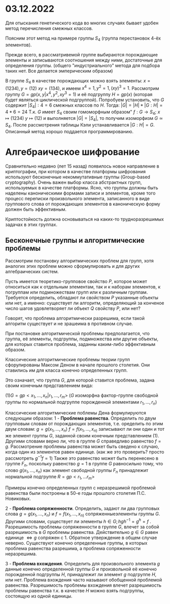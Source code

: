 # 03.12.2022
Для отыскания генетического кода во многих случаях бывает удобен метод перечисления смежных классов.

Поясним этот метод на примере группы $S_{4}$ (группа перестановок 4-ёх элементов).

Прежде всего, в рассматривемой группе выбираются порождающие элементы и записываются соотношения между ними, достаточные для определения группы. 
(общего "индустриального" метода для подбора таких нет. Все делается эмперическим образом)

В группе $S_{4}$ в качестве порождающих можно взять элементы: $x=(1234), y=(12)$
$xy=(134)$, и имеем $x^{4}=1, y^{2}=1, (xy)^{3}=1$.
Рассмотрим группу $G=gp(x,y|x^{4},y^{2},{xy}^{3}=1)$ и её подгруппу $H=gp(x)$ (которая будет являться циклической подгруппой). Попробуем установить,  что $G$ содержит $|S_{4}|:4=6$ смежных классов по $H$. Тогда:
$|G|=|H|*|G:H|=4*6=24$ 
Т.к. $G$ имеет $S_{4}$ своим гомоморфным образом"
$f:G\to{S_{4}};$
$x \mapsto(1234)$
$y \mapsto(12)$ 
и выполняется 
$|G|=|S_{4}|$, то получим изоморфизм $G\simeq S_{4}$. После рассмотрения таблицы Кэли устанавливается $|G:H|=G$. Описанный метод хорошо поддается программированию.

# Алгебраическое шифрование

Сравнительно недавно (лет 15 назад) появилось новое направление в криптографии, при котором в качестве платформы шифрования используют бесконечные некоммутативные группы (Group-based cryptography). Очень важен выбор класса абстрактных групп, используемых в качестве платформы. Ясно, что группы должны быть наделены каноническими формами записи и элементов, кроме того процесс переписки произвольного элемента, записанного в виде группового слова от порождающих элементов в каноническую форму должен быть эффективным.

Криптостойкость должна основываться на каких-то трудноразрешимых задачах в этих группах.

## Бесконечные группы и алгоритмические проблемы

Рассмотрим постановку алгоритмических проблем для групп, хотя аналогих этих проблем можно сформулировать и для других алгебраических систем.

Пусть имеется теоретико-групповое свойство $P$, которое может относиться как к отдельным элементам, так и к наборам элементов, к погруппам или подмножествам групп или к различным группам.
Требуется определить, обладают ли свойством $P$ указанные объекты или нет, а именно: существует ли алгоритм, определяющий за конченое число шагов удовлетворяет ли объект $Q$ свойству $P$, или нет?

Говорят, что проблема алгоритмически разрешима, если такой алгоритм существует и не зрашеима в противном случае.

При постановке алгоритмической проблемы предполагается, что группа, её элементы, подгруппы, подмножества или другие объекты, для которых ставится проблема, заданны каким-либо эффективным образом.

Классические алгоритмические проблемы теории групп сфорулированы Максом Деном в начале прошлого столетия. Они ставились им для класса конечно определенных групп.

Это означает, что группа $G$, для которой ставится проблема, задана своим конечным представлением вида:

$(1) G=gp<x_{1},\dots,x_{n}|r_{1},\dots,r_{m}>$
($G$ изоморфна фактор-группе свободной группы по нормальной подгруппе порожденной элементами $r_{1},\dots,r_{n}$)

Классические алгоритмические поблемы Дена формулируются следующим образом:
1 - **Проблема равенства**. Определить по двум групповым словам от порождающих элементов, т.е. оределить по этим двум словам: $g=g(x_{1},\dots,x_{n})$ $f=f(x_{1},\dots,x_{n)}$ записывают ли они один и тот же элемент группы $G$, заданной своим конечным представлением $(1)$.
Другими словами верно ли, что в группе $G$ справедливо равенство $f=g$.
Рассмотрение проблемы равенства может быть сведено к случаю, когда один из элементов равен единице.
(как же это проверить? просто рассмотреть $g^{-1}f=1$)
Также это равенство может быть перенесено в группе $F_{n}$, поскольку равенство $g=1$ в группе $G$ равносильно тому, что слово $g(x_{1},\dots,x_{n})$ как элемент свободной группы $F_{n}$ принадлежит нормальной подгруппе $R=gp<r_{1},\dots r_{m}>$

Примеры конечно определенных групп с неразрешимой проблемой равенства были построены в 50-е годы прошлого столетия П.С. Новиковых.

2 - **Проблема сопряженности**. Определить, задают ли два групповых слова $g=g(x_{1},\dots,x_{n})$  и $f=f(x_{1},\dots,x_{n)}$ сопряженныеэлементы группы $G$. Другими словами, существует ли элементы $h \in G; hgh^{-1}=g^h=f$ .
Разрешимость проблемы сопряженности в группе $G$, влечет за собой разрешимость в $G$ проблемы равенства. Действительно $g \in G$ равен единице $\iff g$ сопряжен с $1$.
Обратное утверждение в общем случае неверно. Существуют конечно определенные группы, в которых проблема равенства разрешима, а проблема сопряженности неразрешима. 

3 - **Проблема вхождения**. Определить для произвольного элемента $g$ данные конечно определенной группы $G$ и произвольной её конечно порожденной подгруппы $H$, принадлежит ли элемент $g$ подгруппе $H$, или нет. Проблема вхождения часто называют обобщенной проблемой равенства. Разрешимость проблемы вхождения влечет разрешимость проблемы равенства т.к. в качестве $H$ можно взять подгруппы, состоящую из одной единицы.


